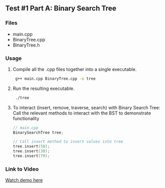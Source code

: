 ## Test #1 Part A: Binary Search Tree

### Files
- main.cpp
- BinaryTree.cpp
- BinaryTree.h

### Usage
1. Compile all the .cpp files together into a single executable.
    ```bash
     g++ main.cpp BinaryTree.cpp -o tree
    ```
2. Run the resulting executable.
   ```bash
    ./tree
    ```
3. To interact (insert, remove, traverse, search) with Binary Search Tree:
     Call the relevant methods to interact with the BST to demonstrate functionality
     ```cpp
    // main.cpp
    BinarySearchTree tree;

    // Call insert method to insert values into tree
    tree.insert(50);
    tree.insert(30);
    tree.insert(70);
    ```

### Link to Video
[Watch demo here](https://youtu.be/klLXBngune4)   
